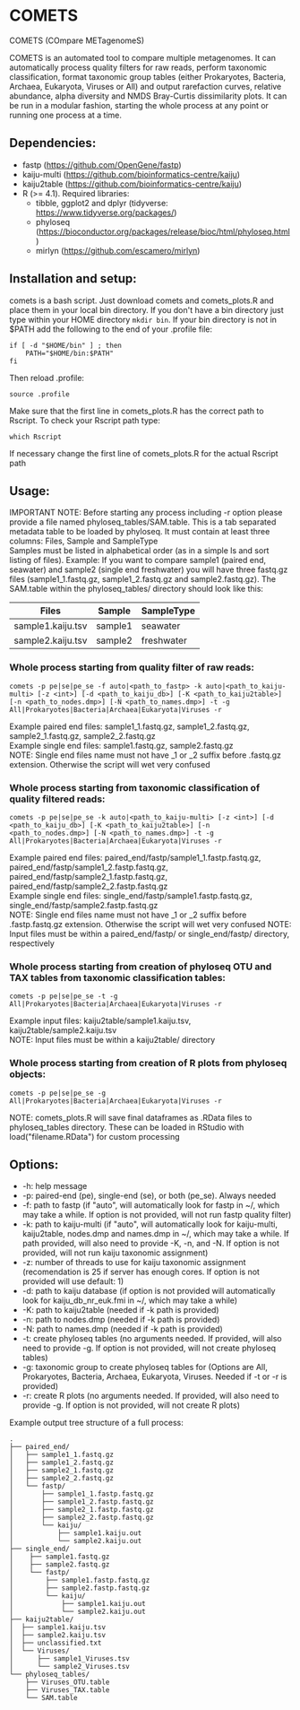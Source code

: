 # COMETS
COMETS (COmpare METagenomeS)

COMETS is an automated tool to compare multiple metagenomes. It can automatically process quality filters for raw reads, perform taxonomic classification, format taxonomic group tables (either Prokaryotes, Bacteria, Archaea, Eukaryota, Viruses or All) and output rarefaction curves, relative abundance, alpha diversity and NMDS Bray-Curtis dissimilarity plots. It can be run in a modular fashion, starting the whole process at any point or running one process at a time.

## Dependencies:
* fastp (https://github.com/OpenGene/fastp)
* kaiju-multi (https://github.com/bioinformatics-centre/kaiju)
* kaiju2table (https://github.com/bioinformatics-centre/kaiju)
* R (>= 4.1). Required libraries:
  + tibble, ggplot2 and dplyr (tidyverse: https://www.tidyverse.org/packages/)
  + phyloseq (https://bioconductor.org/packages/release/bioc/html/phyloseq.html)
  + mirlyn (https://github.com/escamero/mirlyn)

## Installation and setup:
comets is a bash script. Just download comets and comets_plots.R and place them in your local bin directory. If you don't have a bin directory just type within your HOME directory `mkdir bin`. If your bin directory is not in $PATH add the following to the end of your .profile file:

```{bash, eval=FALSE, echo=TRUE}
if [ -d "$HOME/bin" ] ; then
    PATH="$HOME/bin:$PATH"
fi
```

Then reload .profile:
```{bash, eval=FALSE, echo=TRUE}
source .profile
```

Make sure that the first line in comets_plots.R has the correct path to Rscript. To check your Rscript path type:
```{bash, eval=FALSE, echo=TRUE}
which Rscript
```

If necessary change the first line of comets_plots.R for the actual Rscript path

## Usage:
IMPORTANT NOTE: Before starting any process including -r option please provide a file named phyloseq_tables/SAM.table. This is a tab separated metadata table to be loaded by phyloseq. It must contain at least three columns: Files, Sample and SampleType  
Samples must be listed in alphabetical order (as in a simple ls and sort listing of files). Example: If you want to compare sample1 (paired end, seawater) and sample2 (single end freshwater) you will have three fastq.gz files (sample1_1.fastq.gz, sample1_2.fastq.gz and sample2.fastq.gz). The SAM.table within the phyloseq_tables/ directory should look like this:

Files|Sample|SampleType
--|--|--
sample1.kaiju.tsv|sample1|seawater
sample2.kaiju.tsv|sample2|freshwater

### Whole process starting from quality filter of raw reads:
```{bash, eval=FALSE, echo=TRUE}
comets -p pe|se|pe_se -f auto|<path_to_fastp> -k auto|<path_to_kaiju-multi> [-z <int>] [-d <path_to_kaiju_db>] [-K <path_to_kaiju2table>] [-n <path_to_nodes.dmp>] [-N <path_to_names.dmp>] -t -g All|Prokaryotes|Bacteria|Archaea|Eukaryota|Viruses -r
```
Example paired end files: sample1_1.fastq.gz, sample1_2.fastq.gz, sample2_1.fastq.gz, sample2_2.fastq.gz  
Example single end files: sample1.fastq.gz, sample2.fastq.gz  
NOTE: Single end files name must not have _1 or _2 suffix before .fastq.gz extension. Otherwise the script will wet very confused  

### Whole process starting from taxonomic classification of quality filtered reads:
```{bash, eval=FALSE, echo=TRUE}
comets -p pe|se|pe_se -k auto|<path_to_kaiju-multi> [-z <int>] [-d <path_to_kaiju_db>] [-K <path_to_kaiju2table>] [-n <path_to_nodes.dmp>] [-N <path_to_names.dmp>] -t -g All|Prokaryotes|Bacteria|Archaea|Eukaryota|Viruses -r
```
Example paired end files: paired_end/fastp/sample1_1.fastp.fastq.gz, paired_end/fastp/sample1_2.fastp.fastq.gz, paired_end/fastp/sample2_1.fastp.fastq.gz, paired_end/fastp/sample2_2.fastp.fastq.gz  
Example single end files: single_end/fastp/sample1.fastp.fastq.gz, single_end/fastp/sample2.fastp.fastq.gz  
NOTE: Single end files name must not have _1 or _2 suffix before .fastp.fastq.gz extension. Otherwise the script will wet very confused 
NOTE: Input files must be within a paired_end/fastp/ or single_end/fastp/ directory, respectively

### Whole process starting from creation of phyloseq OTU and TAX tables from taxonomic classification tables:
```{bash, eval=FALSE, echo=TRUE}
comets -p pe|se|pe_se -t -g All|Prokaryotes|Bacteria|Archaea|Eukaryota|Viruses -r
```
Example input files: kaiju2table/sample1.kaiju.tsv, kaiju2table/sample2.kaiju.tsv  
NOTE: Input files must be within a kaiju2table/ directory  

### Whole process starting from creation of R plots from phyloseq objects:
```{bash, eval=FALSE, echo=TRUE}
comets -p pe|se|pe_se -g All|Prokaryotes|Bacteria|Archaea|Eukaryota|Viruses -r
```
NOTE: comets_plots.R will save final dataframes as .RData files to phyloseq_tables directory. These can be loaded in RStudio with load("filename.RData") for custom processing

## Options:
* -h: help message
* -p: paired-end (pe), single-end (se), or both (pe_se). Always needed
* -f: path to fastp (if "auto", will automatically look for fastp in ~/, which may take a while. If option is not provided, will not run fastp quality filter)
* -k: path to kaiju-multi (if "auto", will automatically look for kaiju-multi, kaiju2table, nodes.dmp and names.dmp in ~/, which may take a while. If path provided, will also need to provide -K, -n, and -N. If option is not provided, will not run kaiju taxonomic assignment)
* -z: number of threads to use for kaiju taxonomic assignment (recomendation is 25 if server has enough cores. If option is not provided will use default: 1)
* -d: path to kaiju database (if option is not provided will automatically look for kaiju_db_nr_euk.fmi in ~/, which may take a while)
* -K: path to kaiju2table (needed if -k path is provided)
* -n: path to nodes.dmp (needed if -k path is provided)
* -N: path to names.dmp (needed if -k path is provided)
* -t: create phyloseq tables (no arguments needed. If provided, will also need to provide -g. If option is not provided, will not create phyloseq tables)
* -g: taxonomic group to create phyloseq tables for (Options are All, Prokaryotes, Bacteria, Archaea, Eukaryota, Viruses. Needed if -t or -r is provided)
* -r: create R plots (no arguments needed. If provided, will also need to provide -g. If option is not provided, will not create R plots)

Example output tree structure of a full process:
```{bash, eval=FALSE, echo=TRUE}
.
├── paired_end/
│   ├── sample1_1.fastq.gz
│   ├── sample1_2.fastq.gz
│   ├── sample2_1.fastq.gz
│   ├── sample2_2.fastq.gz
│   └── fastp/
│       ├── sample1_1.fastp.fastq.gz
│       ├── sample1_2.fastp.fastq.gz
│       ├── sample2_1.fastp.fastq.gz
│       ├── sample2_2.fastp.fastq.gz
│       └── kaiju/
│           ├── sample1.kaiju.out
│           └── sample2.kaiju.out
├── single_end/
│    ├── sample1.fastq.gz
│    ├── sample2.fastq.gz
│    └── fastp/
│        ├── sample1.fastp.fastq.gz
│        ├── sample2.fastp.fastq.gz
│        └── kaiju/
│            ├── sample1.kaiju.out
│            └── sample2.kaiju.out
├── kaiju2table/
│  ├── sample1.kaiju.tsv
│  ├── sample2.kaiju.tsv
│  ├── unclassified.txt
│  └── Viruses/
│      ├── sample1_Viruses.tsv
│      └── sample2_Viruses.tsv
└── phyloseq_tables/
    ├── Viruses_OTU.table
    ├── Viruses_TAX.table
    └── SAM.table
```
